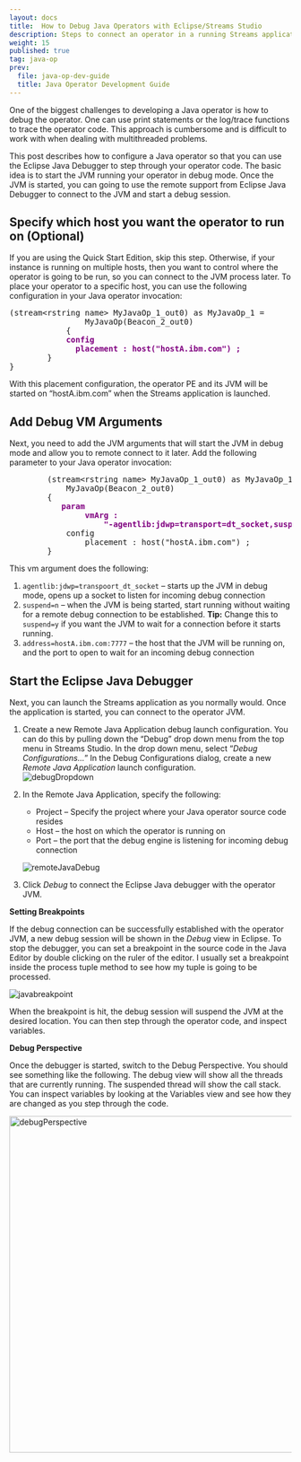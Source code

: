 ```yaml
---
layout: docs
title:  How to Debug Java Operators with Eclipse/Streams Studio
description: Steps to connect an operator in a running Streams application to the Eclipse Debugger
weight: 15
published: true
tag: java-op
prev:
  file: java-op-dev-guide
  title: Java Operator Development Guide
---
```



One of the biggest challenges to developing a Java operator is how to debug the operator.  One can use print statements or the log/trace functions to trace the operator code.  This approach is cumbersome and is difficult to work with when dealing with multithreaded problems.

This post describes how to configure a Java operator so that you can use the Eclipse Java Debugger to step through your operator code. The basic idea is to start the JVM running your operator in debug mode.  Once the JVM is started, you can going to use the remote support from Eclipse Java Debugger to connect to the JVM and start a debug session.


## Specify which host you want the operator to run on (Optional)

If you are using the Quick Start Edition, skip this step. Otherwise, if your instance is running on multiple hosts, then you want to control where the operator is going to be run, so you can connect to the JVM process later.  To place your operator to a specific host, you can use the following configuration in your Java operator invocation:

<pre>
(stream&lt;rstring name&gt; MyJavaOp_1_out0) as MyJavaOp_1 =
                MyJavaOp(Beacon_2_out0)
            {            
<span style="color: #800080;  font-weight: bold">            config</span>
<span style="color: #800080; font-weight: bold">              placement : host("hostA.ibm.com") ;</span>
        }
}</pre>
With this placement configuration, the operator PE and its JVM will be started on “hostA.ibm.com” when the Streams application is launched.

<h2> Add Debug VM Arguments</h2>

Next, you need to add the JVM arguments that will start the JVM in debug mode and allow you to remote connect to it later.  Add the following parameter to your Java operator invocation:

<pre>        (stream&lt;rstring name&gt; MyJavaOp_1_out0) as MyJavaOp_1 =
            MyJavaOp(Beacon_2_out0)
        {
           <span style="color: #800080; font-weight: bold">param</span>
<span style="color: #800080; font-weight: bold">                vmArg :</span>
<span style="color: #800080; font-weight: bold">                    "-agentlib:jdwp=transport=dt_socket,suspend=n,server=y,address=hostA.ibm.com:7777" ;</span>
            config
                placement : host("hostA.ibm.com") ;
        }
</pre>

This vm argument does the following:

1.  `agentlib:jdwp=transpoort_dt_socket` – starts up the JVM in debug mode, opens up a socket to listen for incoming debug connection
2.  `suspend=n` – when the JVM is being started, start running without waiting for a remote debug connection to be established. 
    **Tip:** Change this to `suspend=y` if you want the JVM to wait for a connection before it starts running.
3.  `address=hostA.ibm.com:7777` – the host that the JVM will be running on, and the port to open to wait for an incoming debug connection

## Start the Eclipse Java Debugger

Next, you can launch the Streams application as you normally would.  Once the application is started, you can connect to the operator JVM.

1.  Create a new Remote Java Application debug launch configuration.  You can do this by pulling down the “Debug” drop down menu from the top menu in Streams Studio.  In the drop down menu, select “_Debug Configurations…_”  In the Debug Configurations dialog, create a new _Remote Java Application_ launch configuration.  
    ![debugDropdown](/streamsx.documentation/images/JavaOperatorGuide/debugDropdown.gif)
2.  In the Remote Java Application, specify the following:
    *   Project – Specify the project where your Java operator source code resides
    *   Host – the host on which the operator is running on
    *   Port – the port that the debug engine is listening for incoming debug connection

    ![remoteJavaDebug](/streamsx.documentation/images/JavaOperatorGuide/remoteJavaDebug.gif)

3.  Click _Debug_ to connect the Eclipse Java debugger with the operator JVM.

**Setting Breakpoints**

If the debug connection can be successfully established with the operator JVM, a new debug session will be shown in the _Debug_ view in Eclipse.  To stop the debugger, you can set a breakpoint in the source code in the Java Editor by double clicking on the ruler of the editor.  I usually set a breakpoint inside the process tuple method to see how my tuple is going to be processed.

![javabreakpoint](/streamsx.documentation/images/JavaOperatorGuide/javabreakpoint.gif)

When the breakpoint is hit, the debug session will suspend the JVM at the desired location.  You can then step through the operator code, and inspect variables.

**Debug Perspective**

Once the debugger is started, switch to the Debug Perspective.  You should see something like the following.  The debug view will show all the threads that are currently running.  The suspended thread will show the call stack.  You can inspect variables by looking at the Variables view and see how they are changed as you step through the code.

<img alt="debugPerspective" src="/streamsx.documentation/images/JavaOperatorGuide/debugPerspective.gif" height="600" width="1080"/>
